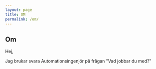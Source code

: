 ```yaml
---
layout: page
title: OM
permalink: /om/
---
```

## Om

Hej, 

Jag brukar svara Automationsingenjör på frågan "Vad jobbar du med?" 

